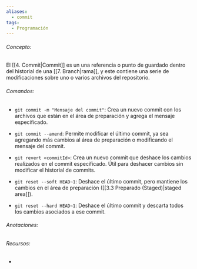 ```yaml
---
aliases:
  - commit
tags:
  - Programación
---
```

###### Concepto:

El [[4. Commit|Commit]] es un una referencia o punto de guardado dentro del historial de una [[7. Branch|rama]], y este contiene una serie de modificaciones sobre uno o varios archivos del repositorio.

###### Comandos:

- `git commit -m "Mensaje del commit"`: Crea un nuevo commit con los archivos que están en el área de preparación y agrega el mensaje especificado.

- `git commit --amend`: Permite modificar el último commit, ya sea agregando más cambios al área de preparación o modificando el mensaje del commit.

- `git revert <commitId>`: Crea un nuevo commit que deshace los cambios realizados en el commit especificado. Útil para deshacer cambios sin modificar el historial de commits.

- `git reset --soft HEAD~1`: Deshace el último commit, pero mantiene los cambios en el área de preparación ([[3.3 Preparado (Staged)|staged area]]).

- `git reset --hard HEAD~1`: Deshace el último commit y descarta todos los cambios asociados a ese commit.

###### Anotaciones:

> 

###### Recursos:

- 